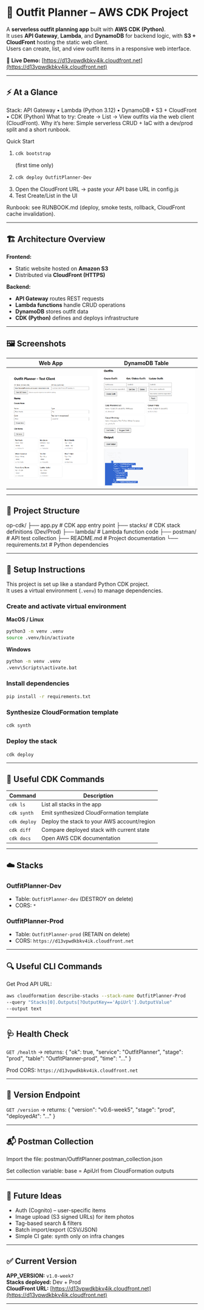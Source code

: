 # 👗 Outfit Planner – AWS CDK Project

A **serverless outfit planning app** built with **AWS CDK (Python)**.  
It uses **API Gateway**, **Lambda**, and **DynamoDB** for backend logic, with **S3 + CloudFront** hosting the static web client.  
Users can create, list, and view outfit items in a responsive web interface.

🔗 **Live Demo:** [https://d13vpwdkbkv4ik.cloudfront.net](https://d13vpwdkbkv4ik.cloudfront.net)

---

## ⚡ At a Glance

Stack: API Gateway • Lambda (Python 3.12) • DynamoDB • S3 + CloudFront • CDK (Python)
What to try: Create → List → View outfits via the web client (CloudFront).
Why it’s here: Simple serverless CRUD + IaC with a dev/prod split and a short runbook.

Quick Start

1. ```bash
   cdk bootstrap
   ```
   (first time only)
2. ```bash
   cdk deploy OutfitPlanner-Dev
   ```
3. Open the CloudFront URL → paste your API base URL in config.js
4. Test Create/List in the UI

Runbook: see RUNBOOK.md (deploy, smoke tests, rollback, CloudFront cache invalidation).

---

## 🏗️ Architecture Overview

**Frontend:**  
- Static website hosted on **Amazon S3**  
- Distributed via **CloudFront (HTTPS)**  

**Backend:**  
- **API Gateway** routes REST requests  
- **Lambda functions** handle CRUD operations  
- **DynamoDB** stores outfit data  
- **CDK (Python)** defines and deploys infrastructure  

---

## 🖼️ Screenshots

| Web App | DynamoDB Table |
|---|---|
| ![Outfit Planner Web](./app-screenshot.png) | ![DynamoDB Items](./dynamodb-items.png) |

---

## 📁 Project Structure

op-cdk/
├── app.py # CDK app entry point
├── stacks/ # CDK stack definitions (Dev/Prod)
├── lambda/ # Lambda function code
├── postman/ # API test collection
├── README.md # Project documentation
└── requirements.txt # Python dependencies

---

## 🧰 Setup Instructions

This project is set up like a standard Python CDK project.  
It uses a virtual environment (`.venv`) to manage dependencies.

### Create and activate virtual environment

**MacOS / Linux**
```bash
python3 -m venv .venv
source .venv/bin/activate
```

**Windows**
```bash
python -m venv .venv
.venv\Scripts\activate.bat
```

### Install dependencies
```bash
pip install -r requirements.txt
```

### Synthesize CloudFormation template
```bash
cdk synth
```

### Deploy the stack
```bash
cdk deploy
```

---

## 🧩 Useful CDK Commands

| Command | Description |
|----------|-------------|
| `cdk ls` | List all stacks in the app |
| `cdk synth` | Emit synthesized CloudFormation template |
| `cdk deploy` | Deploy the stack to your AWS account/region |
| `cdk diff` | Compare deployed stack with current state |
| `cdk docs` | Open AWS CDK documentation |

---

## ☁️ Stacks

### OutfitPlanner-Dev
- Table: `OutfitPlanner-dev` (DESTROY on delete)
- CORS: `*`

### OutfitPlanner-Prod
- Table: `OutfitPlanner-prod` (RETAIN on delete)
- CORS: `https://d13vpwdkbkv4ik.cloudfront.net`

---

## 🔍 Useful CLI Commands

Get Prod API URL:
```bash
aws cloudformation describe-stacks --stack-name OutfitPlanner-Prod
--query "Stacks[0].Outputs[?OutputKey=='ApiUrl'].OutputValue"
--output text
```

---

## 🩺 Health Check

`GET /health` → returns:
{ "ok": true, "service": "OutfitPlanner", "stage": "prod", "table": "OutfitPlanner-prod", "time": "..." }

Prod CORS: `https://d13vpwdkbkv4ik.cloudfront.net`

---

## 🧾 Version Endpoint

`GET /version` → returns:
{ "version": "v0.6-week5", "stage": "prod", "deployedAt": "..." }

---

## 📬 Postman Collection

Import the file:
postman/OutfitPlanner.postman_collection.json

Set collection variable:
base = ApiUrl from CloudFormation outputs

---

## 🧭 Future Ideas
- Auth (Cognito) – user-specific items
- Image upload (S3 signed URLs) for item photos
- Tag-based search & filters
- Batch import/export (CSV/JSON)
- Simple CI gate: synth only on infra changes

---

## ✅ Current Version

**APP_VERSION:** `v1.0-week7`  
**Stacks deployed:** Dev + Prod  
**CloudFront URL:** [https://d13vpwdkbkv4ik.cloudfront.net](https://d13vpwdkbkv4ik.cloudfront.net)

---
